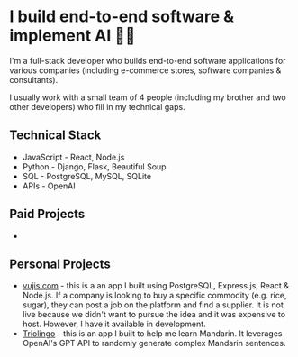 <link rel="stylesheet" type="text/css" href="./index.css">

<h1>I build end-to-end software & implement AI 🦾🦿</h1>

<p>I'm a full-stack developer who builds end-to-end software applications for various companies (including e-commerce stores, software companies & consultants).</p>
<p>I usually work with a small team of 4 people (including my brother and two other developers) who fill in my technical gaps.</p>

<h2>Technical Stack</h2>

<ul>
  <li>JavaScript - React, Node.js</li>
  <li>Python - Django, Flask, Beautiful Soup</li>
  <li>SQL - PostgreSQL, MySQL, SQLite</li>
  <li>APIs - OpenAI</li>
</ul>

<h2>Paid Projects</h2>

<ul>
  <li></li>
</ul>

<h2>Personal Projects</h2>

<ul>
  <li><a href='https://vujis.com' target="_blank">vujis.com</a> - this is a an app I built using PostgreSQL, Express.js, React & Node.js. If a company is looking to buy a specific commodity (e.g. rice, sugar), they can post a job on the platform and find a supplier. It is not live because we didn't want to pursue the idea and it was expensive to host. However, I have it available in development.</li>
  <li><a href='https://triolingo-co-uk-3c93ad00e464.herokuapp.com/'>Triolingo</a> - this is an app I built to help me learn Mandarin. It leverages OpenAI's GPT API to randomly generate complex Mandarin sentences.</li>
</ul>
